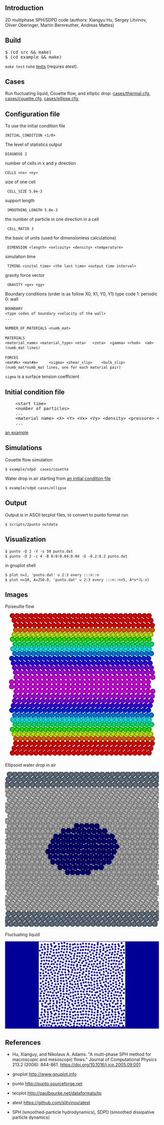 <H2>Introduction</H2>

2D multiphase SPH/SDPD code (authors:
Xiangyu Hu,
Sergey Litvinov,
Oliver Oberinger,
Martin Bernreuther,
Andreas Mattes)

<H2>Build</H2>

<pre>
$ (cd src && make)
$ (cd example && make)
</pre>

<code>make test</code> runs [tests](test/) (requres atest).

<H2>Cases</H2>

Run fluctuating liquid, Couette flow, and elliptic drop:
[cases/thermal.cfg](cases/thermal.cfg),
[cases/couette.cfg](cases/couette.cfg),
[cases/ellipse.cfg](cases/ellipse.cfg),

<H2>Configuration file</H2>

To use the initial condition file

    INITIAL_CONDITION <1/0>

The level of statistics output

    DIAGNOSE 2

number of cells in x and y direction

    CELLS <nx> <ny>

size of one cell

     CELL_SIZE 5.0e-3

support length

     SMOOTHING_LENGTH 5.0e-3

the number of particle in one direction in a cell

     CELL_RATIO	3

the basic of units (used for dimensionless calculations)

     DIMENSION <length> <velcoity> <density> <temperature>

simulation time

     TIMING <inital time> <the last time> <output time interval>

gravity force vector

     GRAVITY <gx> <gy>

Boundary conditions (order is as follow X0, X1, Y0, Y1)
type code
1: periodic
0: wall

    BOUNDARY
    <type codes of boundary <velocity of the wall>
    ...

    NUMBER_OF_MATERIALS <numb_mat>

    MATERIALS
    <material_name> <material_type>	<eta>	<zeta>	<gamma>	<rho0>	<a0>
    (numb_mat lines)

    FORCES
    <mat#k>	<mat#m>		<sigma>	<shear_slip>	<bulk_slip>
    (numb_mat*numb_mat lines, one for each material pair)

`sigma` is a surface tension coefficient

<H2>Initial condition file</H2>

<pre>
    &lt;start time&gt;
    &lt;number of particles&gt;
    ...
    &lt;material name&gt; &lt;X&gt; &lt;Y&gt; &lt;Vx&gt; &lt;Vy&gt; &lt;density&gt; &lt;pressure&gt; &lt;temperature&gt;
    ...
</pre>

[an example](cases/couette.rst)

<H2>Simulations</H2>

Couette flow simulation

    $ example/sdpd  cases/couette

Water drop in air starting from [an initial condition file](cases/ellipse.cfg)

    $ example/sdpd cases/ellipse

<H2>Output</H2>

Output is in ASCII tecplot files, to convert to punto format run

    $ scripts/2punto outdata

<H2>Visualization</H2>

    $ punto -D 2 -V -s 50 punto.dat
    $ punto -D 2 -c 4 -B 0:0:0.04:0.04 -G -0.2:0.2 punto.dat

in gnuplot shell

    $ plot n=1, 'punto.dat' u 2:3 every :::n::n
    $ plot n=10, A=250.0, 'punto.dat' u 2:3 every :::n::n+5, A*x*(L-x)

<H2>Images</H2>

Poiseuille flow

<p align="center"><img src="img/poiseuille.png"/></p>

Ellipsoid water drop in air

<p align="center"><img src="img/ellipse.png"/></p>

Fluctuating liquid

<p align="center"><img src="img/thermal.gif"/></p>

<H2>References</H2>

- Hu, Xianguy, and Nikolaus A. Adams. "A multi-phase SPH method for
  macroscopic and mesoscopic flows." Journal of Computational Physics
  213.2 (2006): 844-861. https://doi.org/10.1016/j.jcp.2005.09.001

- gnuplot http://www.gnuplot.info

- punto http://punto.sourceforge.net

- tecplot http://paulbourke.net/dataformats/tp

- atest https://github.com/slitvinov/atest

- SPH (smoothed-particle hydrodynamics), SDPD (smoothed dissipative particle dynamics)
